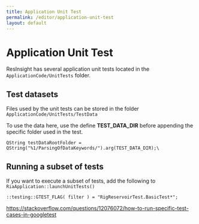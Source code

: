 ```yaml
---
title: Application Unit Test
permalink: /editor/application-unit-test
layout: default
---
```


# Application Unit Test
ResInsight has several application unit tests located in the `ApplicationCode/UnitTests` folder.

## Test datasets
Files used by the unit tests can be stored in the folder `ApplicationCode/UnitTests/TestData`

To use the data here, use the define **TEST_DATA_DIR** before appending the specific folder used in the test.

`QString testDataRootFolder = QString("%1/ParsingOfDataKeywords/").arg(TEST_DATA_DIR);\ `

## Running a subset of tests

If you want to execute a subset of tests, add the following to `RiaApplication::launchUnitTests()`

 `::testing::GTEST_FLAG( filter ) = "RigReservoirTest.BasicTest*";`
 
 https://stackoverflow.com/questions/12076072/how-to-run-specific-test-cases-in-googletest
